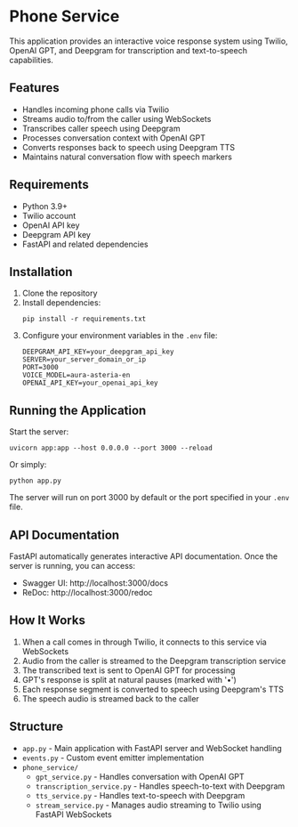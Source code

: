 # Phone Service

This application provides an interactive voice response system using Twilio, OpenAI GPT, and Deepgram for transcription and text-to-speech capabilities.

## Features

- Handles incoming phone calls via Twilio
- Streams audio to/from the caller using WebSockets
- Transcribes caller speech using Deepgram
- Processes conversation context with OpenAI GPT
- Converts responses back to speech using Deepgram TTS
- Maintains natural conversation flow with speech markers

## Requirements

- Python 3.9+
- Twilio account
- OpenAI API key
- Deepgram API key
- FastAPI and related dependencies

## Installation

1. Clone the repository
2. Install dependencies:
   ```
   pip install -r requirements.txt
   ```
3. Configure your environment variables in the `.env` file:
   ```
   DEEPGRAM_API_KEY=your_deepgram_api_key
   SERVER=your_server_domain_or_ip
   PORT=3000
   VOICE_MODEL=aura-asteria-en
   OPENAI_API_KEY=your_openai_api_key
   ```

## Running the Application

Start the server:
```
uvicorn app:app --host 0.0.0.0 --port 3000 --reload
```

Or simply:
```
python app.py
```

The server will run on port 3000 by default or the port specified in your `.env` file.

## API Documentation

FastAPI automatically generates interactive API documentation. Once the server is running, you can access:

- Swagger UI: http://localhost:3000/docs
- ReDoc: http://localhost:3000/redoc

## How It Works

1. When a call comes in through Twilio, it connects to this service via WebSockets
2. Audio from the caller is streamed to the Deepgram transcription service
3. The transcribed text is sent to OpenAI GPT for processing
4. GPT's response is split at natural pauses (marked with '•')
5. Each response segment is converted to speech using Deepgram's TTS
6. The speech audio is streamed back to the caller

## Structure

- `app.py` - Main application with FastAPI server and WebSocket handling
- `events.py` - Custom event emitter implementation
- `phone_service/`
  - `gpt_service.py` - Handles conversation with OpenAI GPT
  - `transcription_service.py` - Handles speech-to-text with Deepgram
  - `tts_service.py` - Handles text-to-speech with Deepgram
  - `stream_service.py` - Manages audio streaming to Twilio using FastAPI WebSockets
